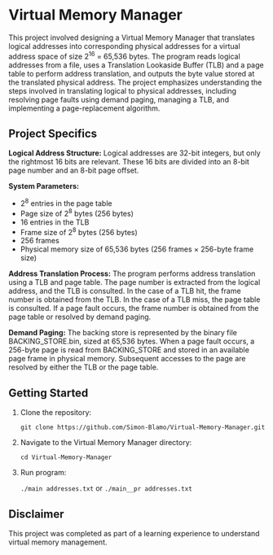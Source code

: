 # Virtual Memory Manager
This project involved designing a Virtual Memory Manager that translates logical addresses into corresponding physical addresses for a virtual address space of size 2<sup>16</sup> = 65,536 bytes. The program reads logical addresses from a file, uses a Translation Lookaside Buffer (TLB) and a page table to perform address translation, and outputs the byte value stored at the translated physical address. The project emphasizes understanding the steps involved in translating logical to physical addresses, including resolving page faults using demand paging, managing a TLB, and implementing a page-replacement algorithm.

## Project Specifics
**Logical Address Structure:** Logical addresses are 32-bit integers, but only the rightmost 16 bits are relevant. These 16 bits are divided into an 8-bit page number and an 8-bit page offset.

**System Parameters:** 

- 2<sup>8</sup> entries in the page table
- Page size of 2<sup>8</sup> bytes (256 bytes)
- 16 entries in the TLB
- Frame size of 2<sup>8</sup> bytes (256 bytes)
- 256 frames
- Physical memory size of 65,536 bytes (256 frames × 256-byte frame size)

**Address Translation Process:** The program performs address translation using a TLB and page table. The page number is extracted from the logical address, and the TLB is consulted. In the case of a TLB hit, the frame number is obtained from the TLB. In the case of a TLB miss, the page table is consulted. If a page fault occurs, the frame number is obtained from the page table or resolved by demand paging.

**Demand Paging:** The backing store is represented by the binary file BACKING_STORE.bin, sized at 65,536 bytes. When a page fault occurs, a 256-byte page is read from BACKING_STORE and stored in an available page frame in physical memory. Subsequent accesses to the page are resolved by either the TLB or the page table.

## Getting Started
1. Clone the repository:
   
   `git clone https://github.com/Simon-Blamo/Virtual-Memory-Manager.git`

2. Navigate to the Virtual Memory Manager directory:

   `cd Virtual-Memory-Manager`
3. Run program:

    `./main addresses.txt`
   or
     `./main__pr addresses.txt`

## Disclaimer
This project was completed as part of a learning experience to understand virtual memory management.
